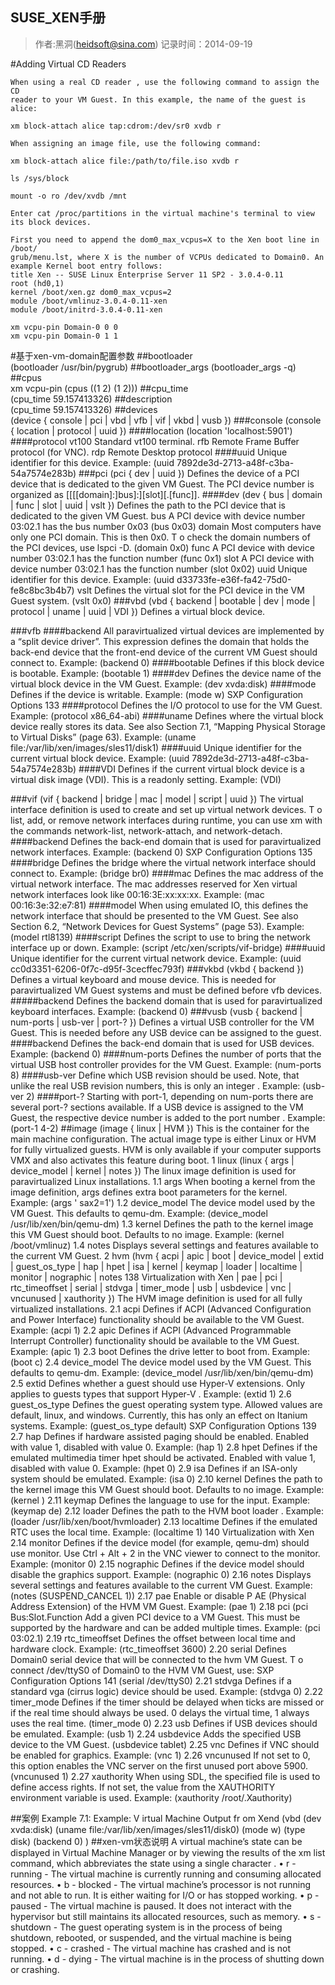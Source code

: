 SUSE_XEN手册
--
>作者:黑洞(heidsoft@sina.com)
 记录时间：2014-09-19

#Adding Virtual CD Readers

	When using a real CD reader , use the following command to assign the CD
	reader to your VM Guest. In this example, the name of the guest is alice:

	xm block-attach alice tap:cdrom:/dev/sr0 xvdb r

	When assigning an image file, use the following command:

	xm block-attach alice file:/path/to/file.iso xvdb r

	ls /sys/block

	mount -o ro /dev/xvdb /mnt

	Enter cat /proc/partitions in the virtual machine's terminal to view
	its block devices.

	First you need to append the dom0_max_vcpus=X to the Xen boot line in /boot/
	grub/menu.lst, where X is the number of VCPUs dedicated to Domain0. An example Kernel boot entry follows:
	title Xen -- SUSE Linux Enterprise Server 11 SP2 - 3.0.4-0.11
	root (hd0,1)
	kernel /boot/xen.gz dom0_max_vcpus=2
	module /boot/vmlinuz-3.0.4-0.11-xen
	module /boot/initrd-3.0.4-0.11-xen

	xm vcpu-pin Domain-0 0 0
	xm vcpu-pin Domain-0 1 1

#基于xen-vm-domain配置参数 
##bootloader 		
	(bootloader /usr/bin/pygrub)
##bootloader_args 
	(bootloader_args -q)
##cpus 			
	 xm vcpu-pin (cpus ((1 2) (1 2)))
##cpu_time 		
	(cpu_time 59.157413326)
##description 	
	(cpu_time 59.157413326)
##devices         
	(device { console | pci | vbd | vfb | vif | vkbd | vusb })
###console
	(console { location | protocol | uuid })
####location
	(location 'localhost:5901')
####protocol
	vt100 Standard vt100 terminal.
	rfb Remote Frame Buffer protocol (for VNC).
	rdp Remote Desktop protocol
####uuid
	Unique identifier for this device. Example:
	(uuid 7892de3d-2713-a48f-c3ba-54a7574e283b)
###pci
	(pci { dev | uuid })
	Defines the device of a PCI device that is dedicated to the given VM Guest. The PCI
	device number is organized as [[[[domain]:]bus]:][slot][.[func]].
####dev
	(dev { bus | domain | func | slot | uuid | vslt })
	Defines the path to the PCI device that is dedicated to the given VM Guest.
	bus
	A PCI device with device number 03:02.1 has the bus number 0x03
	(bus 0x03)
	domain
	Most computers have only one PCI domain. This is then 0x0. T o check the domain
	numbers of the PCI devices, use lspci -D.
	(domain 0x0)
	func
	A PCI device with device number 03:02.1 has the function number
	(func 0x1)
	slot
	A PCI device with device number 03:02.1 has the function number
	(slot 0x02)
	uuid
	Unique identifier for this device. Example:
	(uuid d33733fe-e36f-fa42-75d0-fe8c8bc3b4b7)
	vslt
	Defines the virtual slot for the PCI device in the VM Guest system.
	(vslt 0x0)
###vbd
	(vbd { backend | bootable | dev | mode | protocol | uname | uuid | VDI })
	Defines a virtual block device.

###vfb
####backend
	All paravirtualized virtual devices are implemented by a “split device driver”. This
	expression defines the domain that holds the back-end device that the front-end device
	of the current VM Guest should connect to. Example:
	(backend 0)
####bootable
	Defines if this block device is bootable. Example:
	(bootable 1)
####dev
	Defines the device name of the virtual block device in the VM Guest. Example:
	(dev xvda:disk)
####mode
	Defines if the device is writable. Example:
	(mode w)
	SXP Configuration Options 133
####protocol
	Defines the I/O protocol to use for the VM Guest. Example:
	(protocol x86_64-abi)
####uname
	Defines where the virtual block device really stores its data. See also Section 7.1,
	“Mapping Physical Storage to Virtual Disks” (page 63). Example:
	(uname file:/var/lib/xen/images/sles11/disk1)
####uuid
	Unique identifier for the current virtual block device. Example:
	(uuid 7892de3d-2713-a48f-c3ba-54a7574e283b)
####VDI
	Defines if the current virtual block device is a virtual disk image (VDI). This is a readonly setting. Example:
	(VDI)

###vif
	(vif { backend | bridge | mac | model | script | uuid })
	The virtual interface definition is used to create and set up virtual network devices. T o
	list, add, or remove network interfaces during runtime, you can use xm with the commands network-list, network-attach, and network-detach.
####backend
	Defines the back-end domain that is used for paravirtualized network interfaces. Example:
	(backend 0)
	SXP Configuration Options 135
####bridge
	Defines the bridge where the virtual network interface should connect to. Example:
	(bridge br0)
####mac
	Defines the mac address of the virtual network interface. The mac addresses reserved
	for Xen virtual network interfaces look like 00:16:3E:xx:xx:xx. Example:
	(mac 00:16:3e:32:e7:81)
####model
	When using emulated IO, this defines the network interface that should be presented
	to the VM Guest. See also Section 6.2, “Network Devices for Guest Systems” (page 53).
	Example:
	(model rtl8139)
####script
	Defines the script to use to bring the network interface up or down. Example:
	(script /etc/xen/scripts/vif-bridge)
####uuid
	Unique identifier for the current virtual network device. Example:
	(uuid cc0d3351-6206-0f7c-d95f-3cecffec793f)
###vkbd
	(vkbd { backend })
	Defines a virtual keyboard and mouse device. This is needed for paravirtualized VM
	Guest systems and must be defined before vfb devices.
#####backend
	Defines the backend domain that is used for paravirtualized keyboard interfaces. Example:
	(backend 0)
###vusb
	(vusb { backend | num-ports | usb-ver | port-? })
	Defines a virtual USB controller for the VM Guest. This is needed before any USB
	device can be assigned to the guest.
####backend
	Defines the back-end domain that is used for USB devices. Example:
	(backend 0)
####num-ports
	Defines the number of ports that the virtual USB host controller provides for the VM
	Guest. Example:
	(num-ports 8)
####usb-ver
	Define which USB revision should be used. Note, that unlike the real USB revision
	numbers, this is only an integer . Example:
	(usb-ver 2)
####port-?
	Starting with port-1, depending on num-ports there are several port-? sections
	available. If a USB device is assigned to the VM Guest, the respective device number
	is added to the port number . Example:
	(port-1 4-2)
##image
	(image { linux | HVM })
	This is the container for the main machine configuration. The actual image type is either
	Linux or HVM for fully virtualized guests. HVM is only available if your computer
	supports VMX and also activates this feature during boot.
	1 linux
	(linux { args | device_model | kernel | notes })
	The linux image definition is used for paravirtualized Linux installations.
	1.1 args
	When booting a kernel from the image definition, args defines extra boot parameters
	for the kernel. Example:
	(args ' sax2=1')
	1.2 device_model
	The device model used by the VM Guest. This defaults to qemu-dm. Example:
	(device_model /usr/lib/xen/bin/qemu-dm)
	1.3 kernel
	Defines the path to the kernel image this VM Guest should boot. Defaults to no image.
	Example:
	(kernel /boot/vmlinuz)
	1.4 notes
	Displays several settings and features available to the current VM Guest.
	2 hvm
	(hvm { acpi | apic | boot | device_model | extid | guest_os_type | hap | hpet
	| isa | kernel | keymap | loader | localtime | monitor | nographic | notes
	138 Virtualization with Xen
	| pae | pci | rtc_timeoffset | serial | stdvga | timer_mode | usb | usbdevice
	| vnc | vncunused | xauthority })
	The HVM image definition is used for all fully virtualized installations.
	2.1 acpi
	Defines if ACPI (Advanced Configuration and Power Interface) functionality should
	be available to the VM Guest. Example:
	(acpi 1)
	2.2 apic
	Defines if ACPI (Advanced Programmable Interrupt Controller) functionality should
	be available to the VM Guest. Example:
	(apic 1)
	2.3 boot
	Defines the drive letter to boot from. Example:
	(boot c)
	2.4 device_model
	The device model used by the VM Guest. This defaults to qemu-dm. Example:
	(device_model /usr/lib/xen/bin/qemu-dm)
	2.5 extid
	Defines whether a guest should use Hyper-V extensions. Only applies to guests types
	that support Hyper-V . Example:
	(extid 1)
	2.6 guest_os_type
	Defines the guest operating system type. Allowed values are default, linux, and
	windows. Currently, this has only an effect on Itanium systems. Example:
	(guest_os_type default)
	SXP Configuration Options 139
	2.7 hap
	Defines if hardware assisted paging should be enabled. Enabled with value 1, disabled
	with value 0. Example:
	(hap 1)
	2.8 hpet
	Defines if the emulated multimedia timer hpet should be activated. Enabled with
	value 1, disabled with value 0. Example:
	(hpet 0)
	2.9 isa
	Defines if an ISA-only system should be emulated. Example:
	(isa 0)
	2.10 kernel
	Defines the path to the kernel image this VM Guest should boot. Defaults to no image.
	Example:
	(kernel )
	2.11 keymap
	Defines the language to use for the input. Example:
	(keymap de)
	2.12 loader
	Defines the path to the HVM boot loader . Example:
	(loader /usr/lib/xen/boot/hvmloader)
	2.13 localtime
	Defines if the emulated RTC uses the local time. Example:
	(localtime 1)
	140 Virtualization with Xen
	2.14 monitor
	Defines if the device model (for example, qemu-dm) should use monitor. Use Ctrl +
	Alt + 2 in the VNC viewer to connect to the monitor. Example:
	(monitor 0)
	2.15 nographic
	Defines if the device model should disable the graphics support. Example:
	(nographic 0)
	2.16 notes
	Displays several settings and features available to the current VM Guest. Example:
	(notes (SUSPEND_CANCEL 1))
	2.17 pae
	Enable or disable P AE (Physical Address Extension) of the HVM VM Guest. Example:
	(pae 1)
	2.18 pci
	(pci Bus:Slot.Function
	Add a given PCI device to a VM Guest. This must be supported by the hardware and
	can be added multiple times. Example:
	(pci 03:02.1)
	2.19 rtc_timeoffset
	Defines the offset between local time and hardware clock. Example:
	(rtc_timeoffset 3600)
	2.20 serial
	Defines Domain0 serial device that will be connected to the hvm VM Guest. T o connect
	/dev/ttyS0 of Domain0 to the HVM VM Guest, use:
	SXP Configuration Options 141
	(serial /dev/ttyS0)
	2.21 stdvga
	Defines if a standard vga (cirrus logic) device should be used. Example:
	(stdvga 0)
	2.22 timer_mode
	Defines if the timer should be delayed when ticks are missed or if the real time should
	always be used. 0 delays the virtual time, 1 always uses the real time.
	(timer_mode 0)
	2.23 usb
	Defines if USB devices should be emulated. Example:
	(usb 1)
	2.24 usbdevice
	Adds the specified USB device to the VM Guest.
	(usbdevice tablet)
	2.25 vnc
	Defines if VNC should be enabled for graphics. Example:
	(vnc 1)
	2.26 vncunused
	If not set to 0, this option enables the VNC server on the first unused port above 5900.
	(vncunused 1)
	2.27 xauthority
	When using SDL, the specified file is used to define access rights. If not set, the value
	from the XAUTHORITY environment variable is used. Example:
	(xauthority /root/.Xauthority)

##案例
	Example 7.1: Example: V irtual Machine Output fr om Xend
	(vbd
	(dev xvda:disk)
	(uname file:/var/lib/xen/images/sles11/disk0)
	(mode w)
	(type disk)
	(backend 0)
	)
##xen-vm状态说明
A virtual machine’s state can be displayed in Virtual Machine Manager or by viewing
the results of the xm list command, which abbreviates the state using a single character .
• r - running - The virtual machine is currently running and consuming allocated resources.
• b - blocked - The virtual machine’s processor is not running and not able to run. It
is either waiting for I/O or has stopped working.
• p - paused - The virtual machine is paused. It does not interact with the hypervisor
but still maintains its allocated resources, such as memory.
• s - shutdown - The guest operating system is in the process of being shutdown, rebooted, or suspended, and the virtual machine is being stopped.
• c - crashed - The virtual machine has crashed and is not running.
• d - dying - The virtual machine is in the process of shutting down or crashing.

